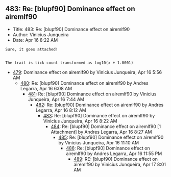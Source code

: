 ## 483: Re: [blupf90] Dominance effect on airemlf90

- Title: 483: Re: [blupf90] Dominance effect on airemlf90
- Author: Vinicius Junqueira
- Date: Apr 16 8:22 AM

```
Sure, it goes attached! 


The trait is tick count transformed as log10(x + 1.0001)
```

- [479](0479.md): Dominance effect on airemlf90 by Vinicius Junqueira, Apr 16 5:56 AM
    - [480](0480.md): Re: [blupf90] Dominance effect on airemlf90 by Andres Legarra, Apr 16 6:08 AM
        - [481](0481.md): Re: [blupf90] Dominance effect on airemlf90 by Vinicius Junqueira, Apr 16 7:44 AM
            - [482](0482.md): Re: [blupf90] Dominance effect on airemlf90 by Andres Legarra, Apr 16 8:12 AM
                - [483](0483.md): Re: [blupf90] Dominance effect on airemlf90 by Vinicius Junqueira, Apr 16 8:22 AM
                    - [484](0484.md): Re: [blupf90] Dominance effect on airemlf90 [1 Attachment] by Andres Legarra, Apr 16 8:27 AM
                        - [485](0485.md): Re: [blupf90] Dominance effect on airemlf90 by Vinicius Junqueira, Apr 16 11:10 AM
                            - [486](0486.md): Re: [blupf90] Dominance effect on airemlf90 by Andres Legarra, Apr 16 11:55 PM
                                - [489](0489.md): RE: [blupf90] Dominance effect on airemlf90 by Vinicius Junqueira, Apr 17 8:01 AM

